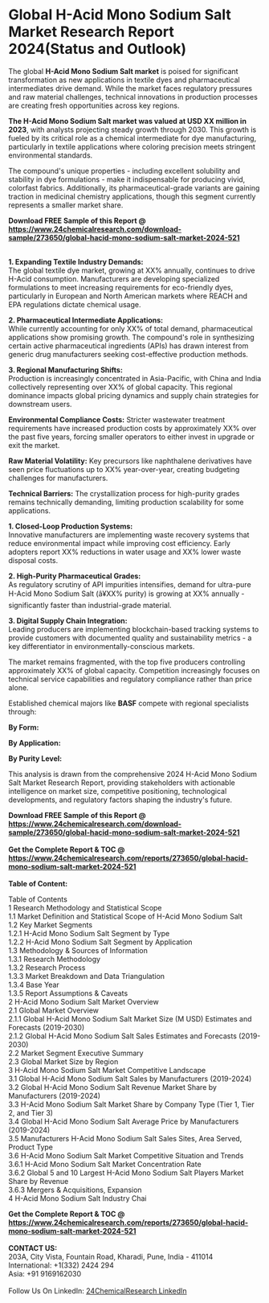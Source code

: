 <h1>Global H-Acid Mono Sodium Salt Market Research Report 2024(Status and Outlook)</h1><p>The global <strong>H-Acid Mono Sodium Salt market</strong> is poised for significant transformation as new applications in textile dyes and pharmaceutical intermediates drive demand. While the market faces regulatory pressures and raw material challenges, technical innovations in production processes are creating fresh opportunities across key regions.</p><p><strong>The H-Acid Mono Sodium Salt market was valued at USD XX million in 2023</strong>, with analysts projecting steady growth through 2030. This growth is fueled by its critical role as a chemical intermediate for dye manufacturing, particularly in textile applications where coloring precision meets stringent environmental standards.</p><p>The compound's unique properties - including excellent solubility and stability in dye formulations - make it indispensable for producing vivid, colorfast fabrics. Additionally, its pharmaceutical-grade variants are gaining traction in medicinal chemistry applications, though this segment currently represents a smaller market share.</p><div><b>Download FREE Sample of this Report @ 
            <a href="https://www.24chemicalresearch.com/download-sample/273650/global-hacid-mono-sodium-salt-market-2024-521">
            https://www.24chemicalresearch.com/download-sample/273650/global-hacid-mono-sodium-salt-market-2024-521</a></b></div><br><p><strong>1. Expanding Textile Industry Demands:</strong><br>
The global textile dye market, growing at XX% annually, continues to drive H-Acid consumption. Manufacturers are developing specialized formulations to meet increasing requirements for eco-friendly dyes, particularly in European and North American markets where REACH and EPA regulations dictate chemical usage.</p><p><strong>2. Pharmaceutical Intermediate Applications:</strong><br>
While currently accounting for only XX% of total demand, pharmaceutical applications show promising growth. The compound's role in synthesizing certain active pharmaceutical ingredients (APIs) has drawn interest from generic drug manufacturers seeking cost-effective production methods.</p><p><strong>3. Regional Manufacturing Shifts:</strong><br>
Production is increasingly concentrated in Asia-Pacific, with China and India collectively representing over XX% of global capacity. This regional dominance impacts global pricing dynamics and supply chain strategies for downstream users.</p><p><strong>Environmental Compliance Costs:</strong> Stricter wastewater treatment requirements have increased production costs by approximately XX% over the past five years, forcing smaller operators to either invest in upgrade or exit the market.</p><p><strong>Raw Material Volatility:</strong> Key precursors like naphthalene derivatives have seen price fluctuations up to XX% year-over-year, creating budgeting challenges for manufacturers.</p><p><strong>Technical Barriers:</strong> The crystallization process for high-purity grades remains technically demanding, limiting production scalability for some applications.</p><p><strong>1. Closed-Loop Production Systems:</strong><br>
Innovative manufacturers are implementing waste recovery systems that reduce environmental impact while improving cost efficiency. Early adopters report XX% reductions in water usage and XX% lower waste disposal costs.</p><p><strong>2. High-Purity Pharmaceutical Grades:</strong><br>
As regulatory scrutiny of API impurities intensifies, demand for ultra-pure H-Acid Mono Sodium Salt (â¥XX% purity) is growing at XX% annually - significantly faster than industrial-grade material.</p><p><strong>3. Digital Supply Chain Integration:</strong><br>
Leading producers are implementing blockchain-based tracking systems to provide customers with documented quality and sustainability metrics - a key differentiator in environmentally-conscious markets.</p><p>The market remains fragmented, with the top five producers controlling approximately XX% of global capacity. Competition increasingly focuses on technical service capabilities and regulatory compliance rather than price alone.</p><p>Established chemical majors like <strong>BASF</strong> compete with regional specialists through:</p><p><strong>By Form:</strong></p><p><strong>By Application:</strong></p><p><strong>By Purity Level:</strong></p><p>This analysis is drawn from the comprehensive 2024 H-Acid Mono Sodium Salt Market Research Report, providing stakeholders with actionable intelligence on market size, competitive positioning, technological developments, and regulatory factors shaping the industry's future.</p><div><b>Download FREE Sample of this Report @ 
            <a href="https://www.24chemicalresearch.com/download-sample/273650/global-hacid-mono-sodium-salt-market-2024-521">
            https://www.24chemicalresearch.com/download-sample/273650/global-hacid-mono-sodium-salt-market-2024-521</a></b></div><br><div><b>Get the Complete Report & TOC @ 
            <a href="https://www.24chemicalresearch.com/reports/273650/global-hacid-mono-sodium-salt-market-2024-521">
            https://www.24chemicalresearch.com/reports/273650/global-hacid-mono-sodium-salt-market-2024-521</a></b></div><br>
            <b>Table of Content:</b><p>Table of Contents<br />
1 Research Methodology and Statistical Scope<br />
1.1 Market Definition and Statistical Scope of H-Acid Mono Sodium Salt<br />
1.2 Key Market Segments<br />
1.2.1 H-Acid Mono Sodium Salt Segment by Type<br />
1.2.2 H-Acid Mono Sodium Salt Segment by Application<br />
1.3 Methodology & Sources of Information<br />
1.3.1 Research Methodology<br />
1.3.2 Research Process<br />
1.3.3 Market Breakdown and Data Triangulation<br />
1.3.4 Base Year<br />
1.3.5 Report Assumptions & Caveats<br />
2 H-Acid Mono Sodium Salt Market Overview<br />
2.1 Global Market Overview<br />
2.1.1 Global H-Acid Mono Sodium Salt Market Size (M USD) Estimates and Forecasts (2019-2030)<br />
2.1.2 Global H-Acid Mono Sodium Salt Sales Estimates and Forecasts (2019-2030)<br />
2.2 Market Segment Executive Summary<br />
2.3 Global Market Size by Region<br />
3 H-Acid Mono Sodium Salt Market Competitive Landscape<br />
3.1 Global H-Acid Mono Sodium Salt Sales by Manufacturers (2019-2024)<br />
3.2 Global H-Acid Mono Sodium Salt Revenue Market Share by Manufacturers (2019-2024)<br />
3.3 H-Acid Mono Sodium Salt Market Share by Company Type (Tier 1, Tier 2, and Tier 3)<br />
3.4 Global H-Acid Mono Sodium Salt Average Price by Manufacturers (2019-2024)<br />
3.5 Manufacturers H-Acid Mono Sodium Salt Sales Sites, Area Served, Product Type<br />
3.6 H-Acid Mono Sodium Salt Market Competitive Situation and Trends<br />
3.6.1 H-Acid Mono Sodium Salt Market Concentration Rate<br />
3.6.2 Global 5 and 10 Largest H-Acid Mono Sodium Salt Players Market Share by Revenue<br />
3.6.3 Mergers & Acquisitions, Expansion<br />
4 H-Acid Mono Sodium Salt Industry Chai</p><div><b>Get the Complete Report & TOC @ 
            <a href="https://www.24chemicalresearch.com/reports/273650/global-hacid-mono-sodium-salt-market-2024-521">
            https://www.24chemicalresearch.com/reports/273650/global-hacid-mono-sodium-salt-market-2024-521</a></b></div><br><b>CONTACT US:</b><br>
            203A, City Vista, Fountain Road, Kharadi, Pune, India - 411014<br>
            International: +1(332) 2424 294<br>
            Asia: +91 9169162030 <br><br>
            Follow Us On LinkedIn: <a href="https://www.linkedin.com/company/24chemicalresearch/">24ChemicalResearch LinkedIn</a>